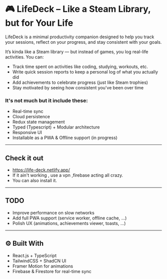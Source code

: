 # 🎮 LifeDeck – Like a Steam Library, but for Your Life

LifeDeck is a minimal productivity companion designed to help you track your sessions, reflect on your progress, and stay consistent with your goals.

It’s kinda like a Steam library — but instead of games, you log real-life activities. You can:

- Track time spent on activities like coding, studying, workouts, etc.
- Write quick session reports to keep a personal log of what you actually did
- Add achievements to celebrate progress (just like Steam trophies)
- Stay motivated by seeing how consistent you've been over time

### It's not much but it include these:
- Real-time sync 
- Cloud persistence
- Redux state management
- Typed (Typescript) + Modular architecture
- Responsive UI
- Installable as a PWA & Offline support (in progress)
---
  ## Check it out
- https://life-deck.netlify.app/
- If it ain't working , use a vpn ,firebase acting all crazy.
- You can also install it.
---
## TODO
- Improve performance on slow networks
- Add full PWA support (service worker, offline cache, ...)
- Polish UX (animations, achievements viewer, toasts, ...)
---
## ⚙️ Built With
- React.js + TypeScript
- TailwindCSS + ShadCN UI
- Framer Motion for animations
- Firebase & Firestore for real-time sync
